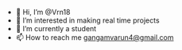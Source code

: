 - 👋 Hi, I’m @Vrn18
- 👀 I’m interested in making real time projects
- 🌱 I’m currently a student
- 📫 How to reach me gangamvarun4@gmail.com
<!---
Vrn18/Vrn18 is a ✨ special ✨ repository because its `README.md` (this file) appears on your GitHub profile.
You can click the Preview link to take a look at your cha

